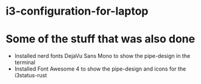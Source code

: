 # i3-configuration-for-laptop

# Some of the stuff that was also done
* Installed nerd fonts DejaVu Sans Mono to show the pipe-design in the terminal
* Installed Font Awesome 4 to show the pipe-design and icons for the i3status-rust
